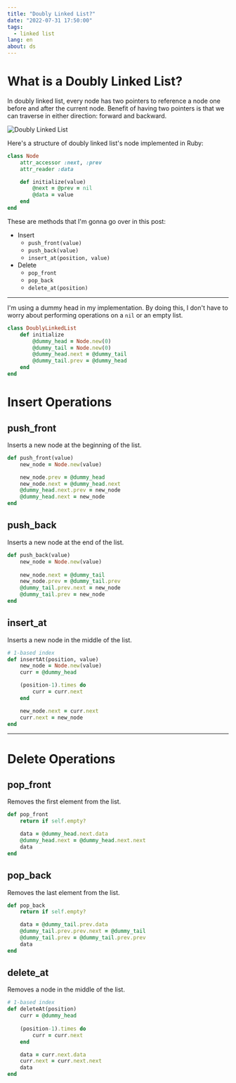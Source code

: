 ```yaml
---
title: "Doubly Linked List?"
date: "2022-07-31 17:50:00"
tags: 
  - linked list
lang: en
about: ds
---
```


# What is a Doubly Linked List?
In doubly linked list, every node has two pointers to reference a node one before and after the current node. Benefit of having two pointers is that we can traverse in either direction: forward and backward.

![Doubly Linked List](/images/posts/linked-list/doubly-linked-list.svg)

Here's a structure of doubly linked list's node implemented in Ruby:
```rb
class Node 
    attr_accessor :next, :prev
    attr_reader :data

    def initialize(value)
        @next = @prev = nil
        @data = value
    end
end
```

These are methods that I'm gonna go over in this post:
- Insert
    - `push_front(value)`
    - `push_back(value)`
    - `insert_at(position, value)`
- Delete
    - `pop_front`
    - `pop_back`
    - `delete_at(position)`

---

I'm using a dummy head in my implementation. By doing this, I don't have to worry about performing operations on a `nil` or an empty list.
```rb
class DoublyLinkedList
    def initialize 
        @dummy_head = Node.new(0)
        @dummy_tail = Node.new(0)
        @dummy_head.next = @dummy_tail 
        @dummy_tail.prev = @dummy_head
    end 
end
```

# Insert Operations
## push_front
Inserts a new node at the beginning of the list.
```rb
def push_front(value)
    new_node = Node.new(value)

    new_node.prev = @dummy_head
    new_node.next = @dummy_head.next
    @dummy_head.next.prev = new_node
    @dummy_head.next = new_node
end 
```

## push_back
Inserts a new node at the end of the list.
```rb
def push_back(value)
    new_node = Node.new(value)
    
    new_node.next = @dummy_tail 
    new_node.prev = @dummy_tail.prev
    @dummy_tail.prev.next = new_node
    @dummy_tail.prev = new_node
end 
```
## insert_at
Inserts a new node in the middle of the list.
```rb
# 1-based index
def insertAt(position, value)
    new_node = Node.new(value)
    curr = @dummy_head

    (position-1).times do 
        curr = curr.next
    end 

    new_node.next = curr.next 
    curr.next = new_node
end 
```

---

# Delete Operations
## pop_front
Removes the first element from the list.
```rb
def pop_front
    return if self.empty?

    data = @dummy_head.next.data 
    @dummy_head.next = @dummy_head.next.next
    data
end
```

## pop_back
Removes the last element from the list.
```rb
def pop_back
    return if self.empty?

    data = @dummy_tail.prev.data
    @dummy_tail.prev.prev.next = @dummy_tail
    @dummy_tail.prev = @dummy_tail.prev.prev
    data
end
```

## delete_at
Removes a node in the middle of the list.
```rb
# 1-based index
def deleteAt(position)
    curr = @dummy_head
    
    (position-1).times do
        curr = curr.next 
    end 

    data = curr.next.data
    curr.next = curr.next.next
    data
end
```

